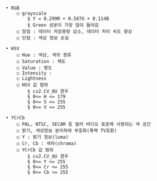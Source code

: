 	• RGB
		○ grayscale 
			§ Y = 0.299R + 0.587G + 0.114B
			§ Green 성분이 가장 많이 들어감
		○ 장점 : 데이터 저장용량 감소, 데이터 처리 속도 향상
		○ 단점 : 색상 정보 손실
		
	• HSV
		○ Hue : 색상, 색의 종류
		○ Saturation : 채도 
		○ Value : 명도
		○ Intensity :
		○ Lightness
		○ HSV 값 범위
			§ cv2.CV_8U 경우
			§ 0<= H <= 179
			§ 0<= S <= 255
			§ 0<= V <= 255

	• YCrCb
		○ PAL, NTSC, SECAM 등 컬러 비디오 표준에 사용되는 색 공간
		○ 밝기, 색상정보 분리하여 부호화(흑백 TV호환)
		○ Y : 밝기 정보(luma)
		○ Cr, Cb : 색차(chroma)
		○ YCrCb 값 범위
			§ cv2.CV_8U 경우
			§ 0<= Y <= 255
			§ 0<= Cr <= 255
			§ 0<= Cb <= 255
		
